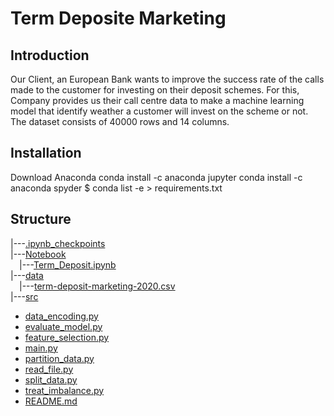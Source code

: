 # Term Deposite Marketing

## Introduction

Our Client, an European Bank wants to improve the success rate of the calls made to the customer for investing on their deposit schemes. For this, Company provides us their call centre data to make a machine learning model that identify weather a customer will invest on the scheme or not. The dataset consists of 40000 rows and 14 columns.

 ## Installation
 
Download Anaconda
conda install -c anaconda jupyter
conda install -c anaconda spyder
$ conda list -e > requirements.txt

## Structure


|---[.ipynb_checkpoints](.tree/main/.ipynb_checkpoints)<br>
|---[Notebook](.tree/main/Notebook)<br>
 &emsp;|---[Term_Deposit.ipynb](./dir2/file1.ipyb)<br>
|---[data](./dir3)<br>
 &emsp;|---[term-deposit-marketing-2020.csv](./dir3/file11.csv)<br>
|---[src](./dir4)<br>
   * [data_encoding.py](./dir4/file4.py)
   * [evaluate_model.py](./dir4/file2.py)
   * [feature_selection.py](./dir4/file3.py)
   * [main.py](./dir4/file1.py)
   * [partition_data.py](./dir4/file5.py)
   * [read_file.py](./dir4/file6.py)
   * [split_data.py](./dir4/file7.py)
   * [treat_imbalance.py](./dir4/file8.py)
 * [README.md](./README.md)
 
 
